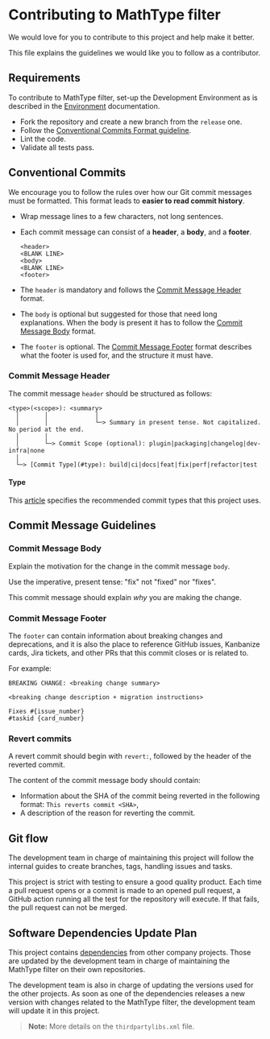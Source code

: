 # Contributing to MathType filter

We would love for you to contribute to this project and help make it better.

This file explains the guidelines we would like you to follow as a contributor.

## Requirements

To contribute to MathType filter, set-up the Development Environment as is described in the [Environment](../environment/README.md) documentation.

- Fork the repository and create a new branch from the `release` one.
- Follow the [Conventional Commits Format guideline](#conventional-commits).
- Lint the code.
- Validate all tests pass.

## Conventional Commits

We encourage you to follow the rules over how our Git commit messages must be formatted.
This format leads to **easier to read commit history**.

- Wrap message lines to a few characters, not long sentences.

- Each commit message can consist of a **header**, a **body**, and a **footer**.

    ```
    <header>
    <BLANK LINE>
    <body>
    <BLANK LINE>
    <footer>
    ```

- The `header` is mandatory and follows the [Commit Message Header](#commit-message-header) format.

- The `body` is optional but suggested for those that need long explanations.
  When the body is present it has to follow the [Commit Message Body](#commit-message-body) format.

- The `footer` is optional. The [Commit Message Footer](#commit-message-footer) format describes what the footer is used for, and the structure it must have.

### Commit Message Header

The commit message `header` should be structured as follows:

```
<type>(<scope>): <summary>
  │       │             │
  │       │             └─> Summary in present tense. Not capitalized. No period at the end.
  │       │
  │       └─> Commit Scope (optional): plugin|packaging|changelog|dev-infra|none
  │
  └─> [Commit Type](#type): build|ci|docs|feat|fix|perf|refactor|test
```

#### Type

This [article](https://medium.com/@noriller/docs-conventional-commits-feat-fix-refactor-which-is-which-531614fcb65a) specifies the recommended commit types that this project uses.

## Commit Message Guidelines


### Commit Message Body

Explain the motivation for the change in the commit message `body`.

Use the imperative, present tense: "fix" not "fixed" nor "fixes".

This commit message should explain _why_ you are making the change.

### Commit Message Footer

The `footer` can contain information about breaking changes and deprecations, and it is also the place to reference GitHub issues, Kanbanize cards, Jira tickets, and other PRs that this commit closes or is related to.

For example:

```
BREAKING CHANGE: <breaking change summary>

<breaking change description + migration instructions>

Fixes #{issue_number}
#taskid {card_number}
```

### Revert commits

A revert commit should begin with `revert:`, followed by the header of the reverted commit.

The content of the commit message body should contain:

- Information about the SHA of the commit being reverted in the following format: `This reverts commit <SHA>`,
- A description of the reason for reverting the commit.

## Git flow

The development team in charge of maintaining this project will follow the internal guides to create branches, tags, handling issues and tasks.

This project is strict with testing to ensure a good quality product. Each time a pull request opens or a commit is made to an opened pull request, a GitHub action running all the test for the repository will execute. If that fails, the pull request can not be merged.

## Software Dependencies Update Plan

This project contains [dependencies](../environment/README.md#dependencies-of-mathtype-filter) from other company projects. Those are updated by the development team in charge of maintaining the MathType filter on their own repositories.

The development team is also in charge of updating the versions used for the other projects. As soon as one of the dependencies releases a new version with changes related to the MathType filter, the development team will update it in this project.

> **Note:** More details on the `thirdpartylibs.xml` file.

